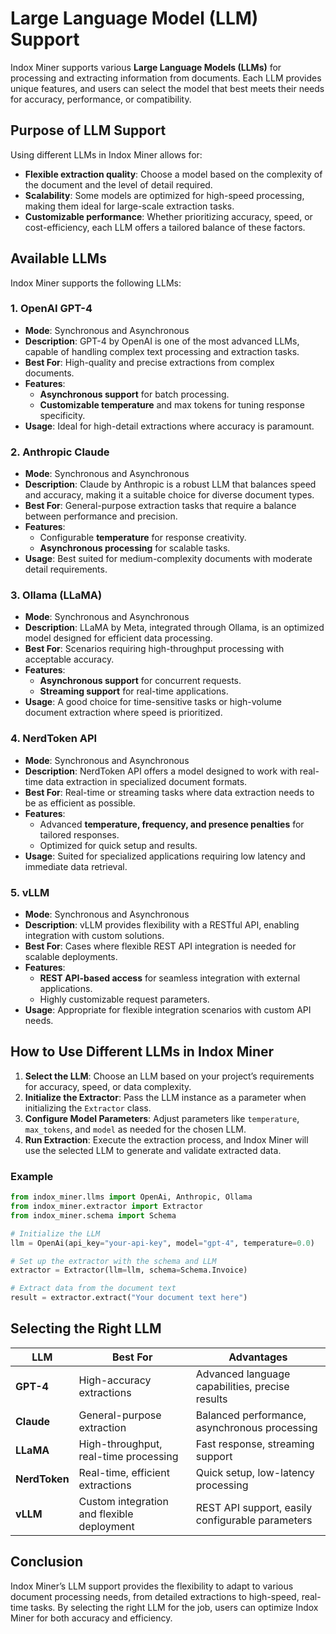 # Large Language Model (LLM) Support

Indox Miner supports various **Large Language Models (LLMs)** for processing and extracting information from documents. Each LLM provides unique features, and users can select the model that best meets their needs for accuracy, performance, or compatibility.

## Purpose of LLM Support

Using different LLMs in Indox Miner allows for:

- **Flexible extraction quality**: Choose a model based on the complexity of the document and the level of detail required.
- **Scalability**: Some models are optimized for high-speed processing, making them ideal for large-scale extraction tasks.
- **Customizable performance**: Whether prioritizing accuracy, speed, or cost-efficiency, each LLM offers a tailored balance of these factors.

## Available LLMs

Indox Miner supports the following LLMs:

### 1. **OpenAI GPT-4**

- **Mode**: Synchronous and Asynchronous
- **Description**: GPT-4 by OpenAI is one of the most advanced LLMs, capable of handling complex text processing and extraction tasks.
- **Best For**: High-quality and precise extractions from complex documents.
- **Features**:
  - **Asynchronous support** for batch processing.
  - **Customizable temperature** and max tokens for tuning response specificity.
- **Usage**: Ideal for high-detail extractions where accuracy is paramount.

### 2. **Anthropic Claude**

- **Mode**: Synchronous and Asynchronous
- **Description**: Claude by Anthropic is a robust LLM that balances speed and accuracy, making it a suitable choice for diverse document types.
- **Best For**: General-purpose extraction tasks that require a balance between performance and precision.
- **Features**:
  - Configurable **temperature** for response creativity.
  - **Asynchronous processing** for scalable tasks.
- **Usage**: Best suited for medium-complexity documents with moderate detail requirements.

### 3. **Ollama (LLaMA)**

- **Mode**: Synchronous and Asynchronous
- **Description**: LLaMA by Meta, integrated through Ollama, is an optimized model designed for efficient data processing.
- **Best For**: Scenarios requiring high-throughput processing with acceptable accuracy.
- **Features**:
  - **Asynchronous support** for concurrent requests.
  - **Streaming support** for real-time applications.
- **Usage**: A good choice for time-sensitive tasks or high-volume document extraction where speed is prioritized.

### 4. **NerdToken API**

- **Mode**: Synchronous and Asynchronous
- **Description**: NerdToken API offers a model designed to work with real-time data extraction in specialized document formats.
- **Best For**: Real-time or streaming tasks where data extraction needs to be as efficient as possible.
- **Features**:
  - Advanced **temperature, frequency, and presence penalties** for tailored responses.
  - Optimized for quick setup and results.
- **Usage**: Suited for specialized applications requiring low latency and immediate data retrieval.

### 5. **vLLM**

- **Mode**: Synchronous and Asynchronous
- **Description**: vLLM provides flexibility with a RESTful API, enabling integration with custom solutions.
- **Best For**: Cases where flexible REST API integration is needed for scalable deployments.
- **Features**:
  - **REST API-based access** for seamless integration with external applications.
  - Highly customizable request parameters.
- **Usage**: Appropriate for flexible integration scenarios with custom API needs.

## How to Use Different LLMs in Indox Miner

1. **Select the LLM**: Choose an LLM based on your project’s requirements for accuracy, speed, or data complexity.
2. **Initialize the Extractor**: Pass the LLM instance as a parameter when initializing the `Extractor` class.
3. **Configure Model Parameters**: Adjust parameters like `temperature`, `max_tokens`, and `model` as needed for the chosen LLM.
4. **Run Extraction**: Execute the extraction process, and Indox Miner will use the selected LLM to generate and validate extracted data.

### Example

```python
from indox_miner.llms import OpenAi, Anthropic, Ollama
from indox_miner.extractor import Extractor
from indox_miner.schema import Schema

# Initialize the LLM
llm = OpenAi(api_key="your-api-key", model="gpt-4", temperature=0.0)

# Set up the extractor with the schema and LLM
extractor = Extractor(llm=llm, schema=Schema.Invoice)

# Extract data from the document text
result = extractor.extract("Your document text here")
```

## Selecting the Right LLM

| LLM           | Best For                                   | Advantages                                       |
| ------------- | ------------------------------------------ | ------------------------------------------------ |
| **GPT-4**     | High-accuracy extractions                  | Advanced language capabilities, precise results  |
| **Claude**    | General-purpose extraction                 | Balanced performance, asynchronous processing    |
| **LLaMA**     | High-throughput, real-time processing      | Fast response, streaming support                 |
| **NerdToken** | Real-time, efficient extractions           | Quick setup, low-latency processing              |
| **vLLM**      | Custom integration and flexible deployment | REST API support, easily configurable parameters |

## Conclusion

Indox Miner’s LLM support provides the flexibility to adapt to various document processing needs, from detailed extractions to high-speed, real-time tasks. By selecting the right LLM for the job, users can optimize Indox Miner for both accuracy and efficiency.
